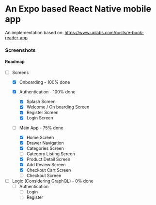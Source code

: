# An Expo based React Native mobile app

An implementation based on: https://www.uplabs.com/posts/e-book-reader-app

### Screenshots


#### Roadmap

- [ ] Screens
    - [x] Onboarding - 100% done

    - [x] Authentication - 100% done
        - [x] Splash Screen 
        - [x] Welcome / On boarding Screen
        - [x] Register Screen
        - [x] Login Screen

    - [ ] Main App - 75% done
        - [x] Home Screen
        - [x] Drawer Navigation
        - [x] Categories Screen
        - [ ] Category Listing Screen
        - [x] Product Detail Screen
        - [x] Add Review Screen
        - [x] Checkout Cart Screen
        - [ ] Checkout Screen

- [ ] Logic (Considering GraphQL)  - 0% done
    - [ ] Authentication
        - [ ] Login
        - [ ] Register
